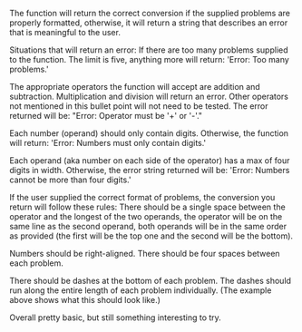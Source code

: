 The function will return the correct conversion if the supplied problems are properly formatted, otherwise, it will return a string that describes an error that is meaningful to the user.

Situations that will return an error:
If there are too many problems supplied to the function. The limit is five, anything more will return: 'Error: Too many problems.'

The appropriate operators the function will accept are addition and subtraction. Multiplication and division will return an error. Other operators not mentioned in this bullet point will not need to be tested. The error returned will be: "Error: Operator must be '+' or '-'."

Each number (operand) should only contain digits. Otherwise, the function will return: 'Error: Numbers must only contain digits.'

Each operand (aka number on each side of the operator) has a max of four digits in width. Otherwise, the error string returned will be: 'Error: Numbers cannot be more than four digits.'

If the user supplied the correct format of problems, the conversion you return will follow these rules:
There should be a single space between the operator and the longest of the two operands, the operator will be on the same line as the second operand, both operands will be in the same order as provided (the first will be the top one and the second will be the bottom).

Numbers should be right-aligned.
There should be four spaces between each problem.

There should be dashes at the bottom of each problem. The dashes should run along the entire length of each problem individually. (The example above shows what this should look like.)

Overall pretty basic, but still something interesting to try.
